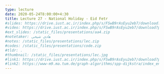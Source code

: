 ```yaml
---
type: lecture
date: 2020-05-24T8:00:00+4:30
title: Lecture 27 - National Holiday - Eid Fetr
#slides: https://drive.iust.ac.ir/index.php/s/FSwB9rAsEyu2eb7/download?path=%2FSlides&files=S26.pdf
#video: https://drive.iust.ac.ir/index.php/s/FSwB9rAsEyu2eb7/download?path=%2FVideos&files=S26.mp4
#ext_slides: /static_files/presentations/aa4.zip
#notetaker: هادی شیخی
#notes: /static_files/presentations/lec.zip
#codes: /static_files/presentations/code.zip
#tldr: .
#thumbnail: /static_files/presentations/lec.jpg
#link1: https://drive.iust.ac.ir/index.php/s/FSwB9rAsEyu2eb7/download?path=%2FMaterial&files=Simplex_Cengage.pdf
#link2: https://www-m9.ma.tum.de/graph-algorithms/spp-dijkstra/index_en.html
---
```

